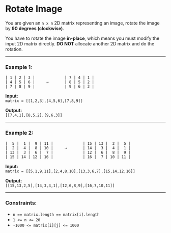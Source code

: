 # Rotate Image

You are given an `n x n` 2D matrix representing an image, rotate the image by **90 degrees (clockwise)**.

You have to rotate the image **in-place**, which means you must modify the input 2D matrix directly. **DO NOT** allocate another 2D matrix and do the rotation.

---

### Example 1:

```
| 1 | 2 | 3 |             | 7 | 4 | 1 |
| 4 | 5 | 6 |     →       | 8 | 5 | 2 |
| 7 | 8 | 9 |             | 9 | 6 | 3 |
```

**Input:**  
`matrix = [[1,2,3],[4,5,6],[7,8,9]]`  

**Output:**  
`[[7,4,1],[8,5,2],[9,6,3]]`

---

### Example 2:

```
|  5 |  1 |  9 | 11 |             | 15 | 13 |  2 |  5 |
|  2 |  4 |  8 | 10 |     →       | 14 |  3 |  4 |  1 |
| 13 |  3 |  6 |  7 |             | 12 |  6 |  8 |  9 |
| 15 | 14 | 12 | 16 |             | 16 |  7 | 10 | 11 |
```

**Input:**  
`matrix = [[5,1,9,11],[2,4,8,10],[13,3,6,7],[15,14,12,16]]`  

**Output:**  
`[[15,13,2,5],[14,3,4,1],[12,6,8,9],[16,7,10,11]]`

---

### Constraints:

- `n == matrix.length == matrix[i].length`  
- `1 <= n <= 20`  
- `-1000 <= matrix[i][j] <= 1000`
